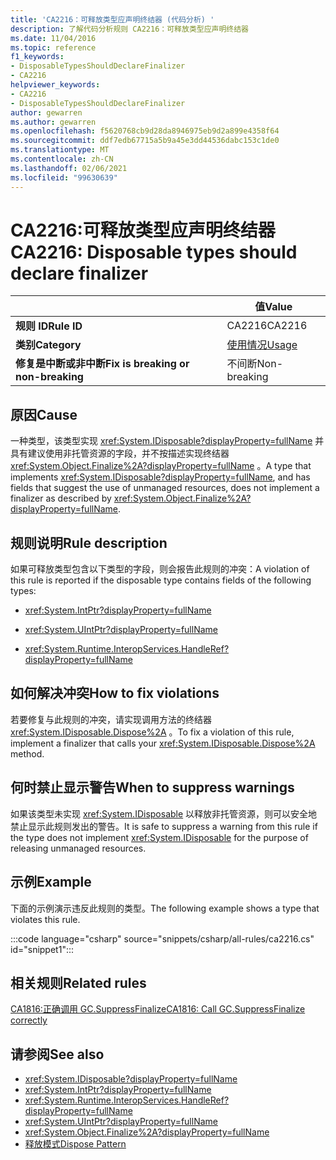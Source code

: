 ```yaml
---
title: 'CA2216：可释放类型应声明终结器 (代码分析) '
description: 了解代码分析规则 CA2216：可释放类型应声明终结器
ms.date: 11/04/2016
ms.topic: reference
f1_keywords:
- DisposableTypesShouldDeclareFinalizer
- CA2216
helpviewer_keywords:
- CA2216
- DisposableTypesShouldDeclareFinalizer
author: gewarren
ms.author: gewarren
ms.openlocfilehash: f5620768cb9d28da8946975eb9d2a899e4358f64
ms.sourcegitcommit: ddf7edb67715a5b9a45e3dd44536dabc153c1de0
ms.translationtype: MT
ms.contentlocale: zh-CN
ms.lasthandoff: 02/06/2021
ms.locfileid: "99630639"
---
```

# <a name="ca2216-disposable-types-should-declare-finalizer"></a><span data-ttu-id="a2c16-103">CA2216:可释放类型应声明终结器</span><span class="sxs-lookup"><span data-stu-id="a2c16-103">CA2216: Disposable types should declare finalizer</span></span>

| | <span data-ttu-id="a2c16-104">值</span><span class="sxs-lookup"><span data-stu-id="a2c16-104">Value</span></span> |
|-|-|
| <span data-ttu-id="a2c16-105">**规则 ID**</span><span class="sxs-lookup"><span data-stu-id="a2c16-105">**Rule ID**</span></span> |<span data-ttu-id="a2c16-106">CA2216</span><span class="sxs-lookup"><span data-stu-id="a2c16-106">CA2216</span></span>|
| <span data-ttu-id="a2c16-107">**类别**</span><span class="sxs-lookup"><span data-stu-id="a2c16-107">**Category**</span></span> |[<span data-ttu-id="a2c16-108">使用情况</span><span class="sxs-lookup"><span data-stu-id="a2c16-108">Usage</span></span>](usage-warnings.md)|
| <span data-ttu-id="a2c16-109">**修复是中断或非中断**</span><span class="sxs-lookup"><span data-stu-id="a2c16-109">**Fix is breaking or non-breaking**</span></span> |<span data-ttu-id="a2c16-110">不间断</span><span class="sxs-lookup"><span data-stu-id="a2c16-110">Non-breaking</span></span>|

## <a name="cause"></a><span data-ttu-id="a2c16-111">原因</span><span class="sxs-lookup"><span data-stu-id="a2c16-111">Cause</span></span>

<span data-ttu-id="a2c16-112">一种类型，该类型实现 <xref:System.IDisposable?displayProperty=fullName> 并具有建议使用非托管资源的字段，并不按描述实现终结器 <xref:System.Object.Finalize%2A?displayProperty=fullName> 。</span><span class="sxs-lookup"><span data-stu-id="a2c16-112">A type that implements <xref:System.IDisposable?displayProperty=fullName>, and has fields that suggest the use of unmanaged resources, does not implement a finalizer as described by <xref:System.Object.Finalize%2A?displayProperty=fullName>.</span></span>

## <a name="rule-description"></a><span data-ttu-id="a2c16-113">规则说明</span><span class="sxs-lookup"><span data-stu-id="a2c16-113">Rule description</span></span>

<span data-ttu-id="a2c16-114">如果可释放类型包含以下类型的字段，则会报告此规则的冲突：</span><span class="sxs-lookup"><span data-stu-id="a2c16-114">A violation of this rule is reported if the disposable type contains fields of the following types:</span></span>

- <xref:System.IntPtr?displayProperty=fullName>

- <xref:System.UIntPtr?displayProperty=fullName>

- <xref:System.Runtime.InteropServices.HandleRef?displayProperty=fullName>

## <a name="how-to-fix-violations"></a><span data-ttu-id="a2c16-115">如何解决冲突</span><span class="sxs-lookup"><span data-stu-id="a2c16-115">How to fix violations</span></span>

<span data-ttu-id="a2c16-116">若要修复与此规则的冲突，请实现调用方法的终结器 <xref:System.IDisposable.Dispose%2A> 。</span><span class="sxs-lookup"><span data-stu-id="a2c16-116">To fix a violation of this rule, implement a finalizer that calls your <xref:System.IDisposable.Dispose%2A> method.</span></span>

## <a name="when-to-suppress-warnings"></a><span data-ttu-id="a2c16-117">何时禁止显示警告</span><span class="sxs-lookup"><span data-stu-id="a2c16-117">When to suppress warnings</span></span>

<span data-ttu-id="a2c16-118">如果该类型未实现 <xref:System.IDisposable> 以释放非托管资源，则可以安全地禁止显示此规则发出的警告。</span><span class="sxs-lookup"><span data-stu-id="a2c16-118">It is safe to suppress a warning from this rule if the type does not implement <xref:System.IDisposable> for the purpose of releasing unmanaged resources.</span></span>

## <a name="example"></a><span data-ttu-id="a2c16-119">示例</span><span class="sxs-lookup"><span data-stu-id="a2c16-119">Example</span></span>

<span data-ttu-id="a2c16-120">下面的示例演示违反此规则的类型。</span><span class="sxs-lookup"><span data-stu-id="a2c16-120">The following example shows a type that violates this rule.</span></span>

:::code language="csharp" source="snippets/csharp/all-rules/ca2216.cs" id="snippet1":::

## <a name="related-rules"></a><span data-ttu-id="a2c16-121">相关规则</span><span class="sxs-lookup"><span data-stu-id="a2c16-121">Related rules</span></span>

[<span data-ttu-id="a2c16-122">CA1816:正确调用 GC.SuppressFinalize</span><span class="sxs-lookup"><span data-stu-id="a2c16-122">CA1816: Call GC.SuppressFinalize correctly</span></span>](ca1816.md)

## <a name="see-also"></a><span data-ttu-id="a2c16-123">请参阅</span><span class="sxs-lookup"><span data-stu-id="a2c16-123">See also</span></span>

- <xref:System.IDisposable?displayProperty=fullName>
- <xref:System.IntPtr?displayProperty=fullName>
- <xref:System.Runtime.InteropServices.HandleRef?displayProperty=fullName>
- <xref:System.UIntPtr?displayProperty=fullName>
- <xref:System.Object.Finalize%2A?displayProperty=fullName>
- [<span data-ttu-id="a2c16-124">释放模式</span><span class="sxs-lookup"><span data-stu-id="a2c16-124">Dispose Pattern</span></span>](../../../standard/garbage-collection/implementing-dispose.md)
